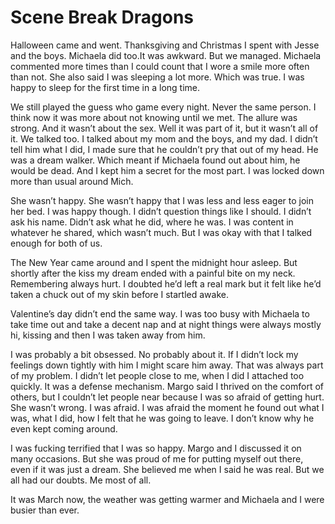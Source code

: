 #  Scene Break Dragons

Halloween came and went. Thanksgiving and Christmas I spent with Jesse and the
boys. Michaela did too.It was awkward. But we managed. Michaela commented more
times than I could count that I wore a smile more often than not. She also said
I was sleeping a lot more. Which was true. I was happy to sleep for the first
time in a long time.

We still played the guess who game every night. Never the same person. I think
now it was more about not knowing until we met. The allure was strong. And it
wasn’t about the sex. Well it was part of it, but it wasn’t all of it. We talked
too. I talked about my mom and the boys, and my dad. I didn’t tell him what I
did, I made sure that he couldn’t pry that out of my head. He was a dream
walker. Which meant if Michaela found out about him, he would be dead. And I
kept him a secret for the most part. I was locked down more than usual around
Mich.

She wasn’t happy. She wasn’t happy that I was less and less eager to join her
bed. I was happy though. I didn’t question things like I should. I didn’t ask
his name. Didn’t ask what he did, where he was. I was content in whatever he
shared, which wasn’t much. But I was okay with that I talked enough for both of
us.

The New Year came around and I spent the midnight hour asleep. But shortly after
the kiss my dream ended with a painful bite on my neck. Remembering always hurt.
I doubted he’d left a real mark but it felt like he’d taken a chuck out of my
skin before I startled awake.

Valentine’s day didn’t end the same way. I was too busy with Michaela to take
time out and take a decent nap and at night things were always mostly hi,
kissing and then I was taken away from him.

I was probably a bit obsessed. No probably about it. If I didn’t lock my
feelings down tightly with him I might scare him away. That was always part of
my problem. I didn’t let people close to me, when I did I attached too quickly.
It was a defense mechanism. Margo said I thrived on the comfort of others, but I
couldn’t let people near because I was so afraid of getting hurt. She wasn’t
wrong. I was afraid. I was afraid the moment he found out what I was, what I
did, how I felt that he was going to leave. I don’t know why he even kept coming
around.

I was fucking terrified that I was so happy. Margo and I discussed it on many
occasions. But she was proud of me for putting myself out there, even if it was
just a dream. She believed me when I said he was real. But we all had our
doubts. Me most of all.

It was March now, the weather was getting warmer and Michaela and I were busier
than ever.


<!--stackedit_data:
eyJoaXN0b3J5IjpbMjI4MDcwMTk5XX0=
-->